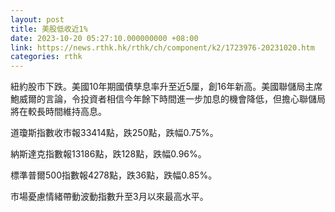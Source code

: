 ```yaml
---
layout: post
title: 美股低收近1%
date: 2023-10-20 05:27:10.000000000 +08:00
link: https://news.rthk.hk/rthk/ch/component/k2/1723976-20231020.htm
categories: rthk
---
```


紐約股市下跌。美國10年期國債孳息率升至近5厘，創16年新高。美國聯儲局主席鮑威爾的言論，令投資者相信今年餘下時間進一步加息的機會降低，但擔心聯儲局將在較長時間維持高息。

道瓊斯指數收市報33414點，跌250點，跌幅0.75%。

納斯達克指數報13186點，跌128點，跌幅0.96%。

標準普爾500指數報4278點，跌36點，跌幅0.85%。

市場憂慮情緒帶動波動指數升至3月以來最高水平。
